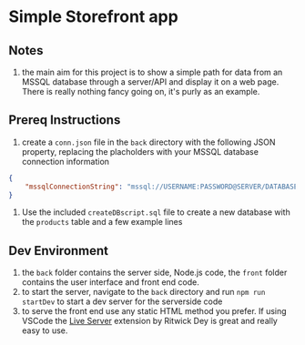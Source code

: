 # Simple Storefront app

## Notes
1. the main aim for this project is to show a simple path for data from an MSSQL database through a server/API and display it on a web page. There is really nothing fancy going on, it's purly as an example.

## Prereq Instructions
1. create a `conn.json` file in the `back` directory with the following JSON property, replacing the placholders with your MSSQL database connection information
``` JSON
{
    "mssqlConnectionString": "mssql://USERNAME:PASSWORD@SERVER/DATABASE"
}
```
1. Use the included `createDBscript.sql` file to create a new database with the `products` table and a few example lines


## Dev Environment

1. the `back` folder contains the server side, Node.js code, the `front` folder contains the user interface and front end code.
1. to start the server, navigate to the `back` directory and run `npm run startDev` to start a dev server for the serverside code
1. to serve the front end use any static HTML method you prefer. If using VSCode the [Live Server](https://marketplace.visualstudio.com/items?itemName=ritwickdey.LiveServer) extension by Ritwick Dey is great and really easy to use.